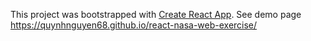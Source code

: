 This project was bootstrapped with [Create React App](https://github.com/facebook/create-react-app).
See demo page https://quynhnguyen68.github.io/react-nasa-web-exercise/
